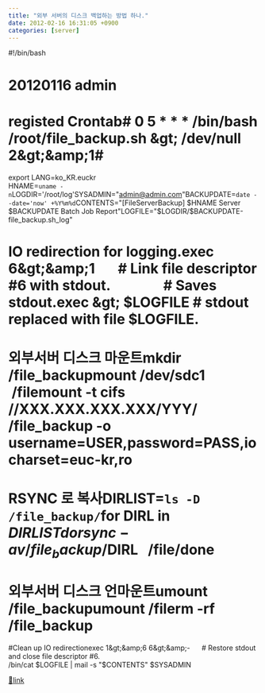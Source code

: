 ```yaml
---
title: "외부 서버의 디스크 백업하는 방법 하나."
date: 2012-02-16 16:31:05 +0900
categories: [server]
---
```


#!/bin/bash  
# 20120116 admin  
# registed Crontab# 0 5 * * * /bin/bash /root/file_backup.sh &amp;gt; /dev/null 2&amp;gt;&amp;amp;1#  
export LANG=ko_KR.euckr  
HNAME=`uname -n`LOGDIR='/root/log'SYSADMIN="admin@admin.com"BACKUPDATE=`date --date='now' +%Y%m%d`CONTENTS="[FileServerBackup] $HNAME Server $BACKUPDATE Batch Job Report"LOGFILE="$LOGDIR/$BACKUPDATE-file_backup.sh_log"  
# IO redirection for logging.exec 6&amp;gt;&amp;amp;1       # Link file descriptor #6 with stdout.                # Saves stdout.exec &amp;gt; $LOGFILE # stdout replaced with file $LOGFILE.  
# 외부서버 디스크 마운트mkdir /file_backupmount /dev/sdc1  /filemount -t cifs //XXX.XXX.XXX.XXX/YYY/ /file_backup -o username=USER,password=PASS,iocharset=euc-kr,ro  
# RSYNC 로 복사DIRLIST=`ls -D /file_backup/`for DIRL in $DIRLISTdo        rsync -av /file_backup/$DIRL   /file/done  
# 외부서버 디스크 언마운트umount /file_backupumount /filerm -rf /file_backup  
#Clean up IO redirectionexec 1&amp;gt;&amp;amp;6 6&amp;gt;&amp;amp;-      # Restore stdout and close file descriptor #6.  
/bin/cat $LOGFILE | mail -s "$CONTENTS" $SYSADMIN


[🔗link](http://www.mins01.com/mh/tech/read/759)
